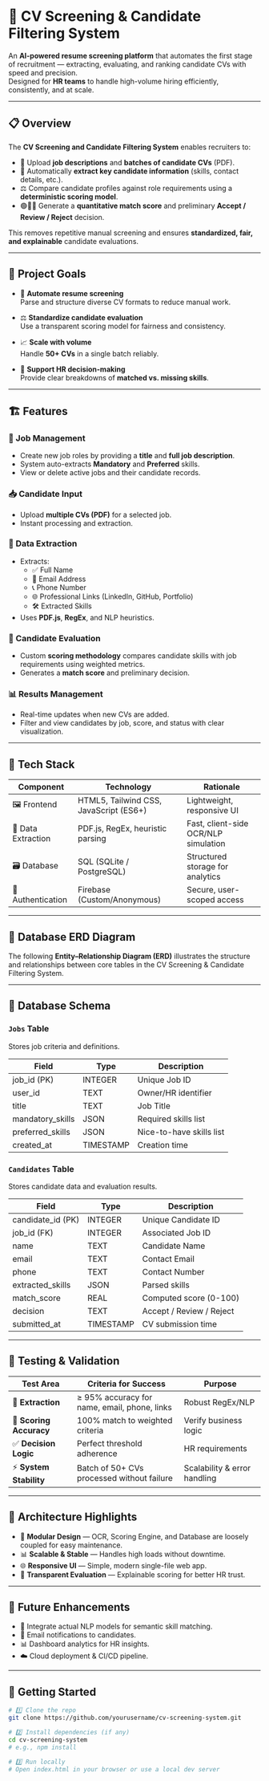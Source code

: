 # 🧠 CV Screening & Candidate Filtering System

An **AI-powered resume screening platform** that automates the first stage of recruitment — extracting, evaluating, and ranking candidate CVs with speed and precision.  
Designed for **HR teams** to handle high-volume hiring efficiently, consistently, and at scale.

---

## 📋 Overview

The **CV Screening and Candidate Filtering System** enables recruiters to:

- 📄 Upload **job descriptions** and **batches of candidate CVs** (PDF).  
- 🧠 Automatically **extract key candidate information** (skills, contact details, etc.).  
- ⚖️ Compare candidate profiles against role requirements using a **deterministic scoring model**.  
- 🟢🔸🔴 Generate a **quantitative match score** and preliminary **Accept / Review / Reject** decision.  

This removes repetitive manual screening and ensures **standardized, fair, and explainable** candidate evaluations.

---

## 🎯 Project Goals

- 🚀 **Automate resume screening**  
  Parse and structure diverse CV formats to reduce manual work.

- ⚖️ **Standardize candidate evaluation**  
  Use a transparent scoring model for fairness and consistency.

- 📈 **Scale with volume**  
  Handle **50+ CVs** in a single batch reliably.

- 🧭 **Support HR decision-making**  
  Provide clear breakdowns of **matched vs. missing skills**.

---

## 🏗️ Features

### 📝 Job Management
- Create new job roles by providing a **title** and **full job description**.  
- System auto-extracts **Mandatory** and **Preferred** skills.  
- View or delete active jobs and their candidate records.

### 📥 Candidate Input
- Upload **multiple CVs (PDF)** for a selected job.  
- Instant processing and extraction.

### 🧾 Data Extraction
- Extracts:  
  - ✅ Full Name  
  - 📧 Email Address  
  - 📞 Phone Number  
  - 🌐 Professional Links (LinkedIn, GitHub, Portfolio)  
  - 🛠 Extracted Skills  
- Uses **PDF.js**, **RegEx**, and NLP heuristics.

### 🧮 Candidate Evaluation
- Custom **scoring methodology** compares candidate skills with job requirements using weighted metrics.  
- Generates a **match score** and preliminary decision.

### 📊 Results Management
- Real-time updates when new CVs are added.  
- Filter and view candidates by job, score, and status with clear visualization.

---

## 🧰 Tech Stack

| Component           | Technology                                    | Rationale |
|----------------------|-----------------------------------------------|-----------|
| 🖼 Frontend          | HTML5, Tailwind CSS, JavaScript (ES6+)        | Lightweight, responsive UI |
| 📄 Data Extraction   | PDF.js, RegEx, heuristic parsing              | Fast, client-side OCR/NLP simulation |
| 🗃 Database          | SQL (SQLite / PostgreSQL)                     | Structured storage for analytics |
| 🔐 Authentication   | Firebase (Custom/Anonymous)                   | Secure, user-scoped access |

---

## 🧭 Database ERD Diagram

The following **Entity–Relationship Diagram (ERD)** illustrates the structure and relationships between core tables in the CV Screening & Candidate Filtering System.



---

## 🧱 Database Schema

### `Jobs` Table  
Stores job criteria and definitions.

| Field               | Type       | Description                    |
|----------------------|-----------|--------------------------------|
| job_id (PK)         | INTEGER   | Unique Job ID                  |
| user_id            | TEXT      | Owner/HR identifier            |
| title              | TEXT      | Job Title                      |
| mandatory_skills   | JSON      | Required skills list           |
| preferred_skills   | JSON      | Nice-to-have skills list       |
| created_at         | TIMESTAMP | Creation time                  |

### `Candidates` Table  
Stores candidate data and evaluation results.

| Field               | Type       | Description                    |
|----------------------|-----------|--------------------------------|
| candidate_id (PK)   | INTEGER   | Unique Candidate ID            |
| job_id (FK)        | INTEGER   | Associated Job ID              |
| name               | TEXT      | Candidate Name                 |
| email              | TEXT      | Contact Email                  |
| phone              | TEXT      | Contact Number                 |
| extracted_skills   | JSON      | Parsed skills                  |
| match_score        | REAL      | Computed score (0-100)        |
| decision           | TEXT      | Accept / Review / Reject       |
| submitted_at       | TIMESTAMP | CV submission time            |

---

## 🧪 Testing & Validation

| Test Area             | Criteria for Success | Purpose |
|-------------------------|-----------------------|---------|
| 📑 **Extraction**        | ≥ 95% accuracy for name, email, phone, links | Robust RegEx/NLP |
| 🧮 **Scoring Accuracy**  | 100% match to weighted criteria | Verify business logic |
| ✅ **Decision Logic**    | Perfect threshold adherence | HR requirements |
| ⚡ **System Stability** | Batch of 50+ CVs processed without failure | Scalability & error handling |

---

## 🧭 Architecture Highlights

- 🧩 **Modular Design** — OCR, Scoring Engine, and Database are loosely coupled for easy maintenance.  
- 📊 **Scalable & Stable** — Handles high loads without downtime.  
- 🌐 **Responsive UI** — Simple, modern single-file web app.  
- 🧠 **Transparent Evaluation** — Explainable scoring for better HR trust.

---

## 📌 Future Enhancements

- 🤖 Integrate actual NLP models for semantic skill matching.  
- 📨 Email notifications to candidates.  
- 📊 Dashboard analytics for HR insights.  
- ☁️ Cloud deployment & CI/CD pipeline.

---

## 🚀 Getting Started

```bash
# 1️⃣ Clone the repo
git clone https://github.com/yourusername/cv-screening-system.git

# 2️⃣ Install dependencies (if any)
cd cv-screening-system
# e.g., npm install

# 3️⃣ Run locally
# Open index.html in your browser or use a local dev server



